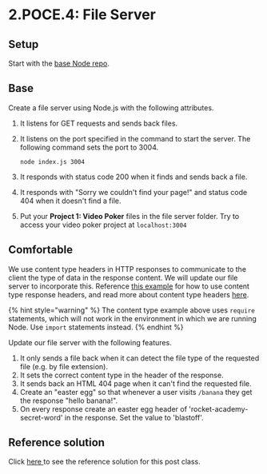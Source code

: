 # 2.POCE.4: File Server

## Setup

Start with the [base Node repo](https://github.com/rocketacademy/base-node-bootcamp).

## Base

Create a file server using Node.js with the following attributes.

1. It listens for GET requests and sends back files.
2. It listens on the port specified in the command to start the server. The following command sets the port to 3004.

   ```text
   node index.js 3004
   ```

3. It responds with status code 200 when it finds and sends back a file.
4. It responds with "Sorry we couldn't find your page!" and status code 404 when it doesn't find a file.
5. Put your **Project 1: Video Poker** files in the file server folder. Try to access your video poker project at `localhost:3004`

## Comfortable

We use content type headers in HTTP responses to communicate to the client the type of data in the response content. We will update our file server to incorporate this. Reference [this example](https://developer.mozilla.org/en-US/docs/Learn/Server-side/Node_server_without_framework) for how to use content type response headers, and read more about content type headers [here](https://www.geeksforgeeks.org/http-headers-content-type/).

{% hint style="warning" %}
The content type example above uses `require` statements, which will not work in the environment in which we are running Node. Use `import` statements instead.
{% endhint %}

Update our file server with the following features.

1. It only sends a file back when it can detect the file type of the requested file \(e.g. by file extension\).
2. It sets the correct content type in the header of the response.
3. It sends back an HTML 404 page when it can't find the requested file.
4. Create an "easter egg" so that whenever a user visits `/banana` they get the response "hello banana!".
5. On every response create an easter egg header of 'rocket-academy-secret-word' in the response. Set the value to 'blastoff'.

## Reference solution

Click [here ](https://github.com/rocketacademy/base-node-bootcamp/blob/solution-file-server-base/index.js)to see the reference solution for this post class.

